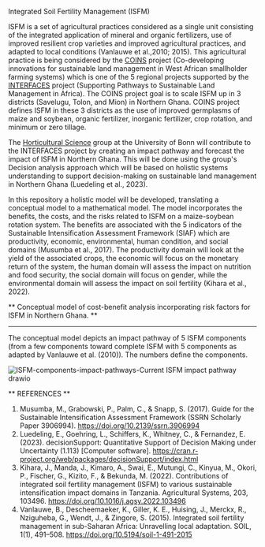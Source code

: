 Integrated Soil Fertility Management (ISFM) 

ISFM is a set of agricultural practices considered as a single unit consisting of the integrated application of mineral and organic fertilizers, use of improved resilient crop varieties and improved agricultural practices, and adapted to local conditions (Vanlauwe et al.,2010; 2015). This agricultural practice is being considered by the [COINS]( https://sustainable-landmanagement-africa.net/project/coins-fr/) project (Co-developing innovations for sustainable land management in West African smallholder farming systems) which is one of the 5 regional projects supported by the [INTERFACES](https://sustainable-landmanagement-africa.net/project/interfaces-fr/) project (Supporting Pathways to Sustainable Land Management in Africa). The COINS project goal is to scale ISFM up in 3 districts (Savelugu, Tolon, and Mion) in Northern Ghana. COINS project defines ISFM in these 3 districts as the use of improved germplasms of maize and soybean, organic fertilizer, inorganic fertilizer, crop rotation, and minimum or zero tillage.

The [Horticultural Science](https://www.gartenbauwissenschaft.uni-bonn.de/) group at the University of Bonn will contribute to the INTERFACES project by creating an impact pathway and forecast the impact of ISFM in Northern Ghana. This will be done using the group's Decision analysis approach which will be based on holistic systems understanding to support decision-making on sustainable land management in Northern Ghana (Luedeling et al., 2023).

In this repository a holistic model will be developed, translating a conceptual model to a mathematical model. The model incorporates the benefits, the costs, and the risks related to ISFM on a maize-soybean rotation system. The benefits are associated with the 5 indicators of the Sustainable Intensification Assessment Framework (SIAF) which are productivity, economic, environmental, human condition, and social domains (Musumba et al., 2017). The productivity domain will look at the yield of the associated crops, the economic will focus on the monetary return of the system, the human domain will assess the impact on nutrition and food security, the social domain will focus on gender, while the environmental domain will assess the impact on soil fertility (Kihara et al., 2022).

** Conceptual model of cost-benefit analysis incorporating risk factors for ISFM in Northern Ghana. **

------------------------------------------------------------------------------------------------------------
The conceptual model depicts an impact pathway of 5 ISFM components (from a few components toward complete ISFM with 5 components as adapted by Vanlauwe et al. (2010)).
The numbers define the components.


![ISFM-components-impact-pathways-Current ISFM impact pathway drawio](https://github.com/Dorcas-Sang/ISFM-INTERFACES/assets/129223674/642db085-b300-44f7-8050-bd5d279ae493)


** REFERENCES **

1. Musumba, M., Grabowski, P., Palm, C., & Snapp, S. (2017). Guide for the Sustainable Intensification Assessment Framework (SSRN Scholarly Paper 3906994). https://doi.org/10.2139/ssrn.3906994
2. Luedeling, E., Goehring, L., Schiffers, K., Whitney, C., & Fernandez, E. (2023). decisionSupport: Quantitative Support of Decision Making under Uncertainty (1.113) [Computer software]. https://cran.r-project.org/web/packages/decisionSupport/index.html
3. Kihara, J., Manda, J., Kimaro, A., Swai, E., Mutungi, C., Kinyua, M., Okori, P., Fischer, G., Kizito, F., & Bekunda, M. (2022). Contributions of integrated soil fertility management (ISFM) to various sustainable intensification impact domains in Tanzania. Agricultural Systems, 203, 103496. https://doi.org/10.1016/j.agsy.2022.103496
4. Vanlauwe, B., Descheemaeker, K., Giller, K. E., Huising, J., Merckx, R., Nziguheba, G., Wendt, J., & Zingore, S. (2015). Integrated soil fertility management in sub-Saharan Africa: Unravelling local adaptation. SOIL, 1(1), 491–508. https://doi.org/10.5194/soil-1-491-2015



